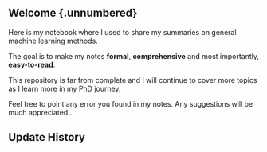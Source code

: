 ## Welcome {.unnumbered}

Here is my notebook where I used to share my summaries on general machine learning methods.

The goal is to make my notes **formal**, **comprehensive** and most importantly, **easy-to-read**.

This repository is far from complete and I will continue to cover more topics as I learn more in my PhD journey. 

Feel free to point any error you found in my notes. 
Any suggestions will be much appreciated!.

## Update History